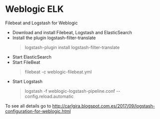 # Weblogic ELK

Filebeat and Logstash for Weblogic

- Download and install Filebeat, Logstash and ElasticSearch
- Install the plugin logstash-filter-translate
	> logstash-plugin install logstash-filter-translate
- Start ElasticSearch
- Start FileBeat
	> filebeat -c weblogic-filebeat.yml
- Start Logstash
	> logstash -f weblogic-logstash-pipeline.conf --config.reload.automatic

To see all details go to http://carlgira.blogspot.com.es/2017/09/logstash-configuration-for-weblogic.html